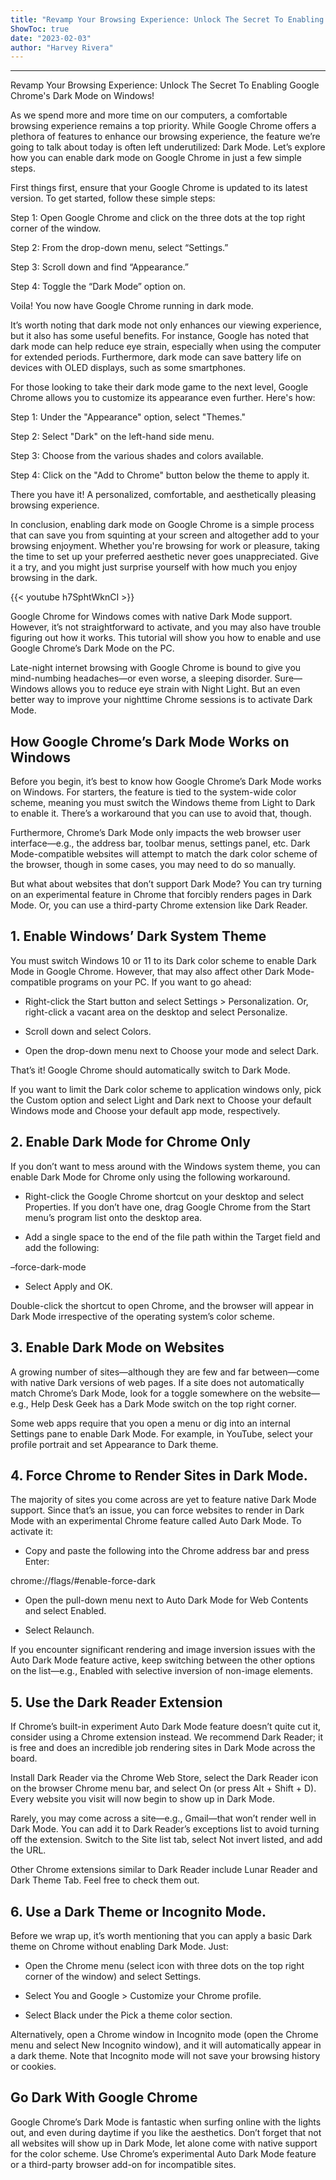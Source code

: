 ```yaml
---
title: "Revamp Your Browsing Experience: Unlock The Secret To Enabling Google Chrome's Dark Mode on Windows!"
ShowToc: true 
date: "2023-02-03"
author: "Harvey Rivera"
---
```

*****
Revamp Your Browsing Experience: Unlock The Secret To Enabling Google Chrome's Dark Mode on Windows!

As we spend more and more time on our computers, a comfortable browsing experience remains a top priority. While Google Chrome offers a plethora of features to enhance our browsing experience, the feature we’re going to talk about today is often left underutilized: Dark Mode. Let’s explore how you can enable dark mode on Google Chrome in just a few simple steps.

First things first, ensure that your Google Chrome is updated to its latest version. To get started, follow these simple steps:

Step 1: Open Google Chrome and click on the three dots at the top right corner of the window.

Step 2: From the drop-down menu, select “Settings.”

Step 3: Scroll down and find “Appearance.”

Step 4: Toggle the “Dark Mode” option on.

Voila! You now have Google Chrome running in dark mode.

It’s worth noting that dark mode not only enhances our viewing experience, but it also has some useful benefits. For instance, Google has noted that dark mode can help reduce eye strain, especially when using the computer for extended periods. Furthermore, dark mode can save battery life on devices with OLED displays, such as some smartphones.

For those looking to take their dark mode game to the next level, Google Chrome allows you to customize its appearance even further. Here's how:

Step 1: Under the "Appearance" option, select "Themes."

Step 2: Select "Dark" on the left-hand side menu.

Step 3: Choose from the various shades and colors available.

Step 4: Click on the "Add to Chrome" button below the theme to apply it.

There you have it! A personalized, comfortable, and aesthetically pleasing browsing experience.

In conclusion, enabling dark mode on Google Chrome is a simple process that can save you from squinting at your screen and altogether add to your browsing enjoyment. Whether you're browsing for work or pleasure, taking the time to set up your preferred aesthetic never goes unappreciated. Give it a try, and you might just surprise yourself with how much you enjoy browsing in the dark.

{{< youtube h7SphtWknCI >}} 



Google Chrome for Windows comes with native Dark Mode support. However, it’s not straightforward to activate, and you may also have trouble figuring out how it works. This tutorial will show you how to enable and use Google Chrome’s Dark Mode on the PC.

 
Late-night internet browsing with Google Chrome is bound to give you mind-numbing headaches—or even worse, a sleeping disorder. Sure—Windows allows you to reduce eye strain with Night Light. But an even better way to improve your nighttime Chrome sessions is to activate Dark Mode.

 
## How Google Chrome’s Dark Mode Works on Windows

 
Before you begin, it’s best to know how Google Chrome’s Dark Mode works on Windows. For starters, the feature is tied to the system-wide color scheme, meaning you must switch the Windows theme from Light to Dark to enable it. There’s a workaround that you can use to avoid that, though.

 

 
Furthermore, Chrome’s Dark Mode only impacts the web browser user interface—e.g., the address bar, toolbar menus, settings panel, etc. Dark Mode-compatible websites will attempt to match the dark color scheme of the browser, though in some cases, you may need to do so manually.

 
But what about websites that don’t support Dark Mode? You can try turning on an experimental feature in Chrome that forcibly renders pages in Dark Mode. Or, you can use a third-party Chrome extension like Dark Reader.

 
## 1. Enable Windows’ Dark System Theme

 
You must switch Windows 10 or 11 to its Dark color scheme to enable Dark Mode in Google Chrome. However, that may also affect other Dark Mode-compatible programs on your PC. If you want to go ahead:

 
- Right-click the Start button and select Settings > Personalization. Or, right-click a vacant area on the desktop and select Personalize.

 
- Scroll down and select Colors.

 
- Open the drop-down menu next to Choose your mode and select Dark.

 
That’s it! Google Chrome should automatically switch to Dark Mode. 

 
If you want to limit the Dark color scheme to application windows only, pick the Custom option and select Light and Dark next to Choose your default Windows mode and Choose your default app mode, respectively.

 
## 2. Enable Dark Mode for Chrome Only

 
If you don’t want to mess around with the Windows system theme, you can enable Dark Mode for Chrome only using the following workaround.

 
- Right-click the Google Chrome shortcut on your desktop and select Properties. If you don’t have one, drag Google Chrome from the Start menu’s program list onto the desktop area.

 
- Add a single space to the end of the file path within the Target field and add the following:

 
–force-dark-mode

 
- Select Apply and OK.

 
Double-click the shortcut to open Chrome, and the browser will appear in Dark Mode irrespective of the operating system’s color scheme.

 
## 3. Enable Dark Mode on Websites

 
A growing number of sites—although they are few and far between—come with native Dark versions of web pages. If a site does not automatically match Chrome’s Dark Mode, look for a toggle somewhere on the website—e.g., Help Desk Geek has a Dark Mode switch on the top right corner.

 
Some web apps require that you open a menu or dig into an internal Settings pane to enable Dark Mode. For example, in YouTube, select your profile portrait and set Appearance to Dark theme.

 
## 4. Force Chrome to Render Sites in Dark Mode.

 
The majority of sites you come across are yet to feature native Dark Mode support. Since that’s an issue, you can force websites to render in Dark Mode with an experimental Chrome feature called Auto Dark Mode. To activate it:

 
- Copy and paste the following into the Chrome address bar and press Enter:

 
chrome://flags/#enable-force-dark

 
- Open the pull-down menu next to Auto Dark Mode for Web Contents and select Enabled.

 
- Select Relaunch.

 
If you encounter significant rendering and image inversion issues with the Auto Dark Mode feature active, keep switching between the other options on the list—e.g., Enabled with selective inversion of non-image elements.

 
## 5. Use the Dark Reader Extension

 
If Chrome’s built-in experiment Auto Dark Mode feature doesn’t quite cut it, consider using a Chrome extension instead. We recommend Dark Reader; it is free and does an incredible job rendering sites in Dark Mode across the board.

 
Install Dark Reader via the Chrome Web Store, select the Dark Reader icon on the browser Chrome menu bar, and select On (or press Alt + Shift + D). Every website you visit will now begin to show up in Dark Mode.

 
Rarely, you may come across a site—e.g., Gmail—that won’t render well in Dark Mode. You can add it to Dark Reader’s exceptions list to avoid turning off the extension. Switch to the Site list tab, select Not invert listed, and add the URL. 

 
Other Chrome extensions similar to Dark Reader include Lunar Reader and Dark Theme Tab. Feel free to check them out.

 
## 6. Use a Dark Theme or Incognito Mode.

 
Before we wrap up, it’s worth mentioning that you can apply a basic Dark theme on Chrome without enabling Dark Mode. Just:

 
- Open the Chrome menu (select icon with three dots on the top right corner of the window) and select Settings.

 
- Select You and Google > Customize your Chrome profile.

 
- Select Black under the Pick a theme color section.

 
Alternatively, open a Chrome window in Incognito mode (open the Chrome menu and select New Incognito window), and it will automatically appear in a dark theme. Note that Incognito mode will not save your browsing history or cookies.

 
## Go Dark With Google Chrome

 
Google Chrome’s Dark Mode is fantastic when surfing online with the lights out, and even during daytime if you like the aesthetics. Don’t forget that not all websites will show up in Dark Mode, let alone come with native support for the color scheme. Use Chrome’s experimental Auto Dark Mode feature or a third-party browser add-on for incompatible sites.




